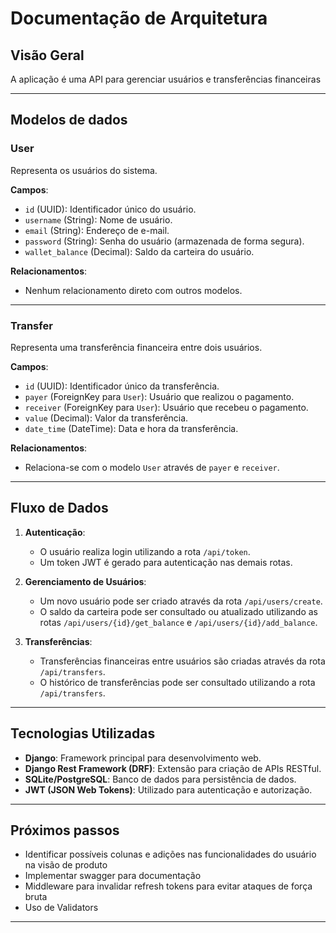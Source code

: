# Documentação de Arquitetura

## **Visão Geral**
A aplicação é uma API para gerenciar usuários e transferências financeiras

---

## **Modelos de dados**

### **User**
Representa os usuários do sistema.

**Campos**:
- `id` (UUID): Identificador único do usuário.
- `username` (String): Nome de usuário.
- `email` (String): Endereço de e-mail.
- `password` (String): Senha do usuário (armazenada de forma segura).
- `wallet_balance` (Decimal): Saldo da carteira do usuário.

**Relacionamentos**:
- Nenhum relacionamento direto com outros modelos.

---

### **Transfer**
Representa uma transferência financeira entre dois usuários.

**Campos**:
- `id` (UUID): Identificador único da transferência.
- `payer` (ForeignKey para `User`): Usuário que realizou o pagamento.
- `receiver` (ForeignKey para `User`): Usuário que recebeu o pagamento.
- `value` (Decimal): Valor da transferência.
- `date_time` (DateTime): Data e hora da transferência.

**Relacionamentos**:
- Relaciona-se com o modelo `User` através de `payer` e `receiver`.

---

## **Fluxo de Dados**

1. **Autenticação**:
   - O usuário realiza login utilizando a rota `/api/token`.
   - Um token JWT é gerado para autenticação nas demais rotas.

2. **Gerenciamento de Usuários**:
   - Um novo usuário pode ser criado através da rota `/api/users/create`.
   - O saldo da carteira pode ser consultado ou atualizado utilizando as rotas `/api/users/{id}/get_balance` e `/api/users/{id}/add_balance`.

3. **Transferências**:
   - Transferências financeiras entre usuários são criadas através da rota `/api/transfers`.
   - O histórico de transferências pode ser consultado utilizando a rota `/api/transfers`.

---

## **Tecnologias Utilizadas**
- **Django**: Framework principal para desenvolvimento web.
- **Django Rest Framework (DRF)**: Extensão para criação de APIs RESTful.
- **SQLite/PostgreSQL**: Banco de dados para persistência de dados.
- **JWT (JSON Web Tokens)**: Utilizado para autenticação e autorização.

---

## **Próximos passos**
- Identificar possíveis colunas e adições nas funcionalidades do usuário na visão de produto
- Implementar swagger para documentação
- Middleware para invalidar refresh tokens para evitar ataques de força bruta
- Uso de Validators

---
